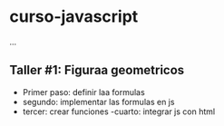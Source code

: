 # curso-javascript

...
## Taller #1: Figuraa geometricos

- Primer paso: definir laa formulas
- segundo: implementar las formulas en js
- tercer: crear funciones
-cuarto: integrar js con html